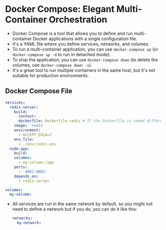 # Docker Compose: Elegant Multi-Container Orchestration

- Docker Compose is a tool that allows you to define and run multi-container Docker applications with a single configuration file.
- It's a YAML file where you define services, networks, and volumes.
- To run a multi-container application, you can use `docker-compose up` (or `docker-compose up -d` to run in detached mode).
- To stop the application, you can use `docker-compose down` (to delete the volumes, use `docker-compose down -v`).
- It's a great tool to run multiple containers in the same host, but it's not suitable for production environments.

## Docker Compose File

```yaml
services:
  redis-server:
    build:
      context: .
      dockerfile: Dockerfile-redis # If the Dockerfile is named differently
    image: 'redis'
    environment:
      - ACCEPT_EULA=Y
    env_file:
      - ./env/redis.env
  node-app:
    build: .
    volumes:
      - my-volume:/app
    ports:
      - '4001:8081'
    depends_on:
      - redis-server

volumes:
  my-volume:
```

- All services are run in the same network by default, so you might not need to define a network but if you do, you can do it like this:

  ```yaml
  networks:
    my-network:
  ```
